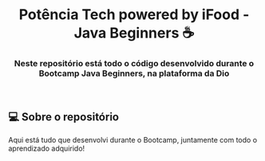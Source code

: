 <h1 align="center">Potência Tech powered by iFood - Java Beginners ☕</h1>

<h3 align="center">Neste repositório está todo o código desenvolvido durante o Bootcamp Java Beginners, na plataforma da Dio</h3>
<br/>

## 💻 Sobre o repositório

Aqui está tudo que desenvolvi durante o Bootcamp, juntamente com todo o aprendizado adquirido!
